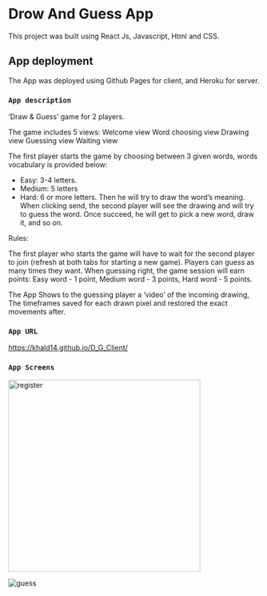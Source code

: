 # Drow And Guess App

This project was built using React Js, Javascript, Html and CSS.

## App deployment

The App was deployed using Github Pages for client, and Heroku for server.

### `App description`

‘Draw & Guess’ game for 2 players.

The game includes 5 views:
Welcome view
Word choosing view
Drawing view
Guessing view
Waiting view

The first player starts the game by choosing between 3 given words, words vocabulary is provided below:
- Easy: 3-4 letters.
- Medium: 5 letters
- Hard: 6 or more letters.
Then he will try to draw the word’s meaning.
When clicking send, the second player will see the drawing and will try to guess the word. Once succeed, he will get to pick a new word, draw it, and so on.


Rules:

The first player who starts the game will have to wait for the second player to join (refresh at both tabs for starting a new game).
Players can guess as many times they want.
When guessing right, the game session will earn points:
Easy word - 1 point, Medium word - 3 points, Hard word - 5 points.


The App Shows to the guessing player a ‘video’ of the incoming drawing, The timeframes saved for each drawn pixel and restored the exact movements after.

### `App URL`

https://khald14.github.io/D_G_Client/


### `App Screens`
<img width="384" alt="register" src="https://user-images.githubusercontent.com/63257625/178314292-4927919e-1fa3-4fc9-8b83-27b08a6c1a24.png">

![guess](https://user-images.githubusercontent.com/63257625/178314320-5627e6bc-c85b-45c0-9eab-4e808318146f.png)



